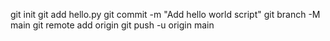 git init
git add hello.py
git commit -m "Add hello world script"
git branch -M main
git remote add origin <URL of your GitHub repository>
git push -u origin main
